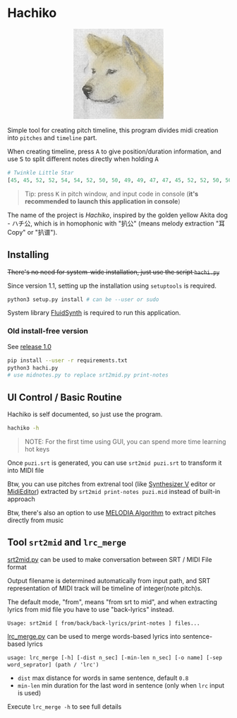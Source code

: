 # Hachiko

<div align="center">
<img alt="Hachiko" src="Hachiko.png"></img>
</div>

Simple tool for creating pitch timeline, this program divides midi creation into `pitches` and `timeline` part.

When creating timeline, press <kbd>A</kbd> to give position/duration information, and use <kbd>S</kbd> to split different notes directly when holding <kbd>A</kbd>

```python
# Twinkle Little Star
[45, 45, 52, 52, 54, 54, 52, 50, 50, 49, 49, 47, 47, 45, 52, 52, 50, 50, 49, 49, 47, 52, 52, 50, 50, 49, 49, 47, 45, 45, 52, 52, 54, 54, 52, 50, 50, 49, 49, 47, 47, 45]
```

> Tip: press <kbd>K</kbd> in pitch window, and input code in console (__it's recommended to launch this application in console__)

The name of the project is *Hachiko*, inspired by the golden yellow Akita dog - ハチ公, which is in homophonic with "扒公" (means melody extraction "耳 Copy" or "扒谱").

## Installing

~~There's no need for system-wide installation, just use the script `hachi.py`~~

Since version 1.1, setting up the installation using `setuptools` is required.

```bash
python3 setup.py install # can be --user or sudo
```

System library [FluidSynth](https://github.com/FluidSynth/fluidsynth) is required to run this application.

### Old install-free version

See [release 1.0](https://github.com/duangsuse-valid-projects/Hachiko/releases/tag/v1.0)

```bash
pip install --user -r requirements.txt
python3 hachi.py
# use midnotes.py to replace srt2mid.py print-notes
```

## UI Control / Basic Routine

Hachiko is self documented, so just use the program.

```bash
hachiko -h
```

> NOTE: For the first time using GUI, you can spend more time learning hot keys

Once `puzi.srt` is generated, you can use `srt2mid puzi.srt` to transform it into MIDI file

Btw, you can use pitches from extrenal tool (like [Synthesizer V](https://synthesizerv.com/) editor or [MidiEditor](https://www.midieditor.org/)) extracted by `srt2mid print-notes puzi.mid` instead of built-in approach

Btw, there's also an option to use [MELODIA Algorithm](https://github.com/duangsuse-valid-projects/audio_to_midi_melodia) to extract pitches directly from music

## Tool `srt2mid` and `lrc_merge`

[srt2mid.py](hachiko/cli_tools/srt2mid.py) can be used to make conversation between SRT / MIDI File format

Output filename is determined automatically from input path, and SRT representation of MIDI track will be timeline of integer(note pitch)s.

The default mode, "from", means "from srt to mid", and when extracting lyrics from mid file you have to use "back-lyrics" instead.

```plain
Usage: srt2mid [ from/back/back-lyrics/print-notes ] files...
```

[lrc_merge.py](hachiko/cli_tools/lrc_merge.py) can be used to merge words-based lyrics into sentence-based lyrics

```plain
usage: lrc_merge [-h] [-dist n_sec] [-min-len n_sec] [-o name] [-sep word_seprator] (path / 'lrc')
```

+ `dist` max distance for words in same sentence, default `0.8`
+ `min-len` min duration for the last word in sentence (only when `lrc` input is used)

Execute `lrc_merge -h` to see full details
